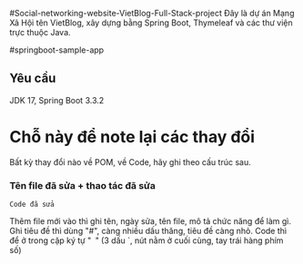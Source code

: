 #Social-networking-website-VietBlog-Full-Stack-project
Đây là dự án Mạng Xã Hội tên VietBlog, xây dựng bằng Spring Boot, Thymeleaf và các thư viện trực thuộc Java.

#springboot-sample-app

## Yêu cầu
JDK 17, Spring Boot 3.3.2

# Chỗ này để note lại các thay đổi
Bất kỳ thay đổi nào về POM, về Code, hãy ghi theo cấu trúc sau.
### Tên file đã sửa + thao tác đã sửa
```
Code đã sửa
```
Thêm file mới vào thì ghi tên, ngày sửa, tên file, mô tả chức năng để làm gì.
Ghi tiêu đề thì dùng "#", càng nhiều dấu thăng, tiêu đề càng nhỏ.
Code thì để ở trong cặp ký tự "``` ```" (3 dấu `, nút nằm ở cuối cùng, tay trái hàng phím số)
